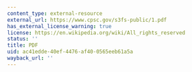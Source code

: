```yaml
---
content_type: external-resource
external_url: https://www.cpsc.gov/s3fs-public/1.pdf
has_external_license_warning: true
license: https://en.wikipedia.org/wiki/All_rights_reserved
status: ''
title: PDF
uid: ac41edde-40ef-4476-af40-0565eeb61a5a
wayback_url: ''
---
```


